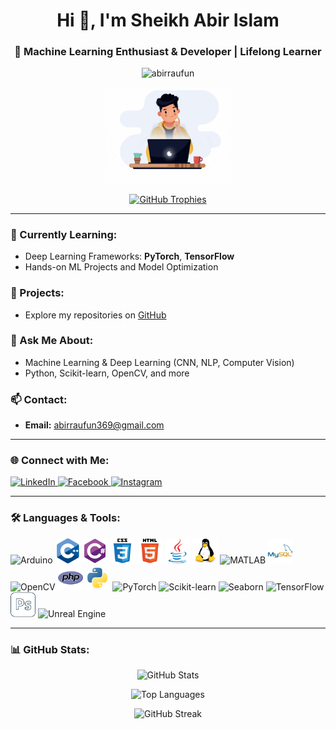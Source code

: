 <h1 align="center">Hi 👋, I'm Sheikh Abir Islam</h1>
<h3 align="center">🚀 Machine Learning Enthusiast & Developer | Lifelong Learner</h3>

<p align="center">
  <img src="https://komarev.com/ghpvc/?username=abirraufun&label=Profile%20views&color=0e75b6&style=flat" alt="abirraufun" />
</p>

<p align="center">
  <img src="https://github.com/AbirRaufun/AbirRaufun/blob/main/Profile.gif" alt="profile-gif" width="200"/>
</p>

<p align="center">
  <a href="https://github.com/ryo-ma/github-profile-trophy">
    <img src="https://github-profile-trophy.vercel.app/?username=abirraufun&theme=algolia" alt="GitHub Trophies"/>
  </a>
</p>

---

### 🌱 Currently Learning:
- Deep Learning Frameworks: **PyTorch**, **TensorFlow**
- Hands-on ML Projects and Model Optimization

### 💼 Projects:
- Explore my repositories on [GitHub](https://github.com/AbirRaufun?tab=repositories)

### 💬 Ask Me About:
- Machine Learning & Deep Learning (CNN, NLP, Computer Vision)
- Python, Scikit-learn, OpenCV, and more

### 📫 Contact:
- **Email:** abirraufun369@gmail.com

---

### 🌐 Connect with Me:
<p align="left">
  <a href="https://www.linkedin.com/in/sheikhabirislam369/" target="_blank">
    <img src="https://raw.githubusercontent.com/rahuldkjain/github-profile-readme-generator/master/src/images/icons/Social/linked-in-alt.svg" alt="LinkedIn" width="40" height="40"/>
  </a>
  <a href="https://fb.com/abir.islam.raufun" target="_blank">
    <img src="https://raw.githubusercontent.com/rahuldkjain/github-profile-readme-generator/master/src/images/icons/Social/facebook.svg" alt="Facebook" width="40" height="40"/>
  </a>
  <a href="https://instagram.com/abir_raufun" target="_blank">
    <img src="https://raw.githubusercontent.com/rahuldkjain/github-profile-readme-generator/master/src/images/icons/Social/instagram.svg" alt="Instagram" width="40" height="40"/>
  </a>
</p>

---

### 🛠️ Languages & Tools:
<p align="left">
  <img src="https://cdn.worldvectorlogo.com/logos/arduino-1.svg" alt="Arduino" width="40" height="40"/>
  <img src="https://raw.githubusercontent.com/devicons/devicon/master/icons/cplusplus/cplusplus-original.svg" alt="C++" width="40" height="40"/>
  <img src="https://raw.githubusercontent.com/devicons/devicon/master/icons/csharp/csharp-original.svg" alt="C#" width="40" height="40"/>
  <img src="https://raw.githubusercontent.com/devicons/devicon/master/icons/css3/css3-original-wordmark.svg" alt="CSS3" width="40" height="40"/>
  <img src="https://raw.githubusercontent.com/devicons/devicon/master/icons/html5/html5-original-wordmark.svg" alt="HTML5" width="40" height="40"/>
  <img src="https://raw.githubusercontent.com/devicons/devicon/master/icons/java/java-original.svg" alt="Java" width="40" height="40"/>
  <img src="https://raw.githubusercontent.com/devicons/devicon/master/icons/linux/linux-original.svg" alt="Linux" width="40" height="40"/>
  <img src="https://upload.wikimedia.org/wikipedia/commons/2/21/Matlab_Logo.png" alt="MATLAB" width="40" height="40"/>
  <img src="https://raw.githubusercontent.com/devicons/devicon/master/icons/mysql/mysql-original-wordmark.svg" alt="MySQL" width="40" height="40"/>
  <img src="https://www.vectorlogo.zone/logos/opencv/opencv-icon.svg" alt="OpenCV" width="40" height="40"/>
  <img src="https://raw.githubusercontent.com/devicons/devicon/master/icons/php/php-original.svg" alt="PHP" width="40" height="40"/>
  <img src="https://raw.githubusercontent.com/devicons/devicon/master/icons/python/python-original.svg" alt="Python" width="40" height="40"/>
  <img src="https://www.vectorlogo.zone/logos/pytorch/pytorch-icon.svg" alt="PyTorch" width="40" height="40"/>
  <img src="https://upload.wikimedia.org/wikipedia/commons/0/05/Scikit_learn_logo_small.svg" alt="Scikit-learn" width="40" height="40"/>
  <img src="https://seaborn.pydata.org/_images/logo-mark-lightbg.svg" alt="Seaborn" width="40" height="40"/>
  <img src="https://www.vectorlogo.zone/logos/tensorflow/tensorflow-icon.svg" alt="TensorFlow" width="40" height="40"/>
  <img src="https://raw.githubusercontent.com/devicons/devicon/master/icons/photoshop/photoshop-line.svg" alt="Photoshop" width="40" height="40"/>
  <img src="https://raw.githubusercontent.com/kenangundogan/fontisto/036b7eca71aab1bef8e6a0518f7329f13ed62f6b/icons/svg/brand/unreal-engine.svg" alt="Unreal Engine" width="40" height="40"/>
</p>

---

### 📊 GitHub Stats:
<p align="center">
  <img src="https://github-readme-stats.vercel.app/api?username=abirraufun&show_icons=true&locale=en&theme=radical" alt="GitHub Stats"/>
</p>
<p align="center">
  <img src="https://github-readme-stats.vercel.app/api/top-langs?username=abirraufun&show_icons=true&locale=en&layout=compact&theme=radical" alt="Top Languages"/>
</p>
<p align="center">
  <img src="https://github-readme-streak-stats.herokuapp.com/?user=abirraufun&theme=radical" alt="GitHub Streak"/>
</p>
